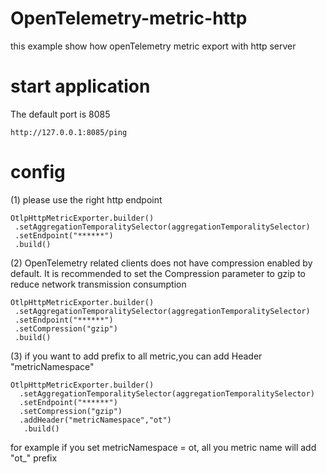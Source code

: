# OpenTelemetry-metric-http
this example show how openTelemetry metric export with http server

# start application
The default port is 8085

```
http://127.0.0.1:8085/ping
```

# config
(1) please  use the right http endpoint 
```
OtlpHttpMetricExporter.builder()
 .setAggregationTemporalitySelector(aggregationTemporalitySelector)
 .setEndpoint("******")
 .build()
```

(2) OpenTelemetry related clients does not have compression enabled by default. It is recommended to set the Compression parameter to gzip to reduce network transmission consumption
```
OtlpHttpMetricExporter.builder()
 .setAggregationTemporalitySelector(aggregationTemporalitySelector)
 .setEndpoint("******")
 .setCompression("gzip")
 .build()
```

(3) if you want to add prefix to all metric,you can add Header "metricNamespace"

```
OtlpHttpMetricExporter.builder()
  .setAggregationTemporalitySelector(aggregationTemporalitySelector)
  .setEndpoint("******")
  .setCompression("gzip")
  .addHeader("metricNamespace","ot")
   .build()
```
for example if you set metricNamespace = ot, all you metric name will add "ot_" prefix